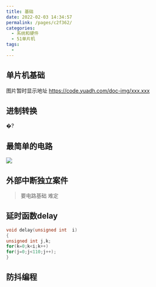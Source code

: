 ```yaml
---
title: 基础
date: 2022-02-03 14:34:57
permalink: /pages/c2f362/
categories:
  - 系统和硬件
  - 51单片机
tags:
  - 
---
```

## 单片机基础

图片暂时显示地址 https://code.yuadh.com/doc-img/xxx.xxx

## 进制转换

�?

## 最简单的电路

![](https://code.yuadh.com/doc-img/最简单的电路.png)

## 外部中断独立案件

> 要电路基础 难定



## 延时函数delay

```c
void delay(unsigned int  i)	
{
unsigned int j,k;
for(k=0;k<i;k++)
for(j=0;j<110;j++);
}
```

## 防抖编程

```c
```







































